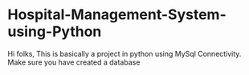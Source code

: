 # Hospital-Management-System-using-Python

Hi folks, This is basically a project in python using MySql Connectivity.
Make sure you have created a database
